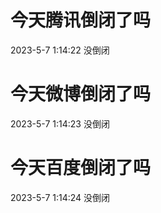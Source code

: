 # 今天腾讯倒闭了吗

2023-5-7 1:14:22 没倒闭

# 今天微博倒闭了吗

2023-5-7 1:14:23 没倒闭

# 今天百度倒闭了吗

2023-5-7 1:14:24 没倒闭

